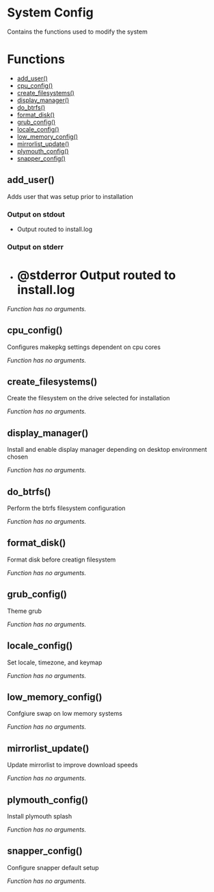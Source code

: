 # System Config

Contains the functions used to modify the system

# Functions
* [add_user()](#add_user)
* [cpu_config()](#cpu_config)
* [create_filesystems()](#create_filesystems)
* [display_manager()](#display_manager)
* [do_btrfs()](#do_btrfs)
* [format_disk()](#format_disk)
* [grub_config()](#grub_config)
* [locale_config()](#locale_config)
* [low_memory_config()](#low_memory_config)
* [mirrorlist_update()](#mirrorlist_update)
* [plymouth_config()](#plymouth_config)
* [snapper_config()](#snapper_config)


## add_user()

Adds user that was setup prior to installation

### Output on stdout

* Output routed to install.log

### Output on stderr

* # @stderror Output routed to install.log

_Function has no arguments._

## cpu_config()

Configures makepkg settings dependent on cpu cores

_Function has no arguments._

## create_filesystems()

Create the filesystem on the drive selected for installation

_Function has no arguments._

## display_manager()

Install and enable display manager depending on desktop environment chosen

_Function has no arguments._

## do_btrfs()

Perform the btrfs filesystem configuration

_Function has no arguments._

## format_disk()

Format disk before creatign filesystem

_Function has no arguments._

## grub_config()

Theme grub

_Function has no arguments._

## locale_config()

Set locale, timezone, and keymap

_Function has no arguments._

## low_memory_config()

Confgiure swap on low memory systems

_Function has no arguments._

## mirrorlist_update()

Update mirrorlist to improve download speeds

_Function has no arguments._

## plymouth_config()

Install plymouth splash

_Function has no arguments._

## snapper_config()

Configure snapper default setup

_Function has no arguments._


